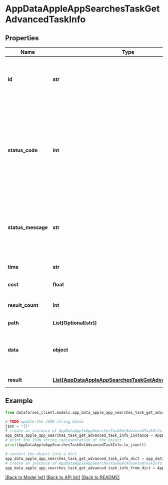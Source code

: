 # AppDataAppleAppSearchesTaskGetAdvancedTaskInfo


## Properties

Name | Type | Description | Notes
------------ | ------------- | ------------- | -------------
**id** | **str** | task identifier unique task identifier in our system in the UUID format | [optional] 
**status_code** | **int** | status code of the task generated by DataForSEO, can be within the following range: 10000-60000 you can find the full list of the response codes here | [optional] 
**status_message** | **str** | informational message of the task you can find the full list of general informational messages here | [optional] 
**time** | **str** | execution time, seconds | [optional] 
**cost** | **float** | total tasks cost, USD | [optional] 
**result_count** | **int** | number of elements in the result array | [optional] 
**path** | **List[Optional[str]]** | URL path | [optional] 
**data** | **object** | contains the same parameters that you specified in the POST request | [optional] 
**result** | [**List[AppDataAppleAppSearchesTaskGetAdvancedResultInfo]**](AppDataAppleAppSearchesTaskGetAdvancedResultInfo.md) | array of results | [optional] 

## Example

```python
from dataforseo_client.models.app_data_apple_app_searches_task_get_advanced_task_info import AppDataAppleAppSearchesTaskGetAdvancedTaskInfo

# TODO update the JSON string below
json = "{}"
# create an instance of AppDataAppleAppSearchesTaskGetAdvancedTaskInfo from a JSON string
app_data_apple_app_searches_task_get_advanced_task_info_instance = AppDataAppleAppSearchesTaskGetAdvancedTaskInfo.from_json(json)
# print the JSON string representation of the object
print(AppDataAppleAppSearchesTaskGetAdvancedTaskInfo.to_json())

# convert the object into a dict
app_data_apple_app_searches_task_get_advanced_task_info_dict = app_data_apple_app_searches_task_get_advanced_task_info_instance.to_dict()
# create an instance of AppDataAppleAppSearchesTaskGetAdvancedTaskInfo from a dict
app_data_apple_app_searches_task_get_advanced_task_info_from_dict = AppDataAppleAppSearchesTaskGetAdvancedTaskInfo.from_dict(app_data_apple_app_searches_task_get_advanced_task_info_dict)
```
[[Back to Model list]](../README.md#documentation-for-models) [[Back to API list]](../README.md#documentation-for-api-endpoints) [[Back to README]](../README.md)


